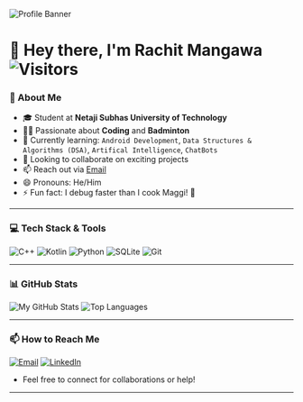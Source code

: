 <!-- ============================== -->
<!--          Profile Banner        -->
<!-- ============================== -->

<!-- You can replace this URL with your own banner image -->
![Profile Banner](https://drive.google.com/uc?export=view&id=1wNrXallxzwth50tdECoORZ60k38ZzmwJ)

# 👋 Hey there, I'm **Rachit Mangawa** ![Visitors](https://komarev.com/ghpvc/?username=IDKHowToCodeFR&label=Profile%20views&color=0e75b6&style=for-the-badge)


### 🚀 About Me
- 🎓 Student at **Netaji Subhas University of Technology**
- 👨‍💻 Passionate about **Coding** and **Badminton**
- 🌱 Currently learning: `Android Development`, `Data Structures & Algorithms (DSA)`, `Artifical Intelligence`, `ChatBots`
- 🤝 Looking to collaborate on exciting projects
- 📫 Reach out via [Email](mailto:mangawa.rachit701@gmail.com)
- 😄 Pronouns: He/Him  
- ⚡ Fun fact: I debug faster than I cook Maggi! 🍜

---

### 💻 Tech Stack & Tools

![C++](https://img.shields.io/badge/C++-00599C?style=for-the-badge&logo=c%2B%2B&logoColor=white)
![Kotlin](https://img.shields.io/badge/Kotlin-7F52FF?style=for-the-badge&logo=kotlin&logoColor=white)
![Python](https://img.shields.io/badge/Python-FFD43B?style=for-the-badge&logo=python&logoColor=blue)
![SQLite](https://img.shields.io/badge/SQLite-003B57?style=for-the-badge&logo=sqlite&logoColor=white)
![Git](https://img.shields.io/badge/Git-F05032?style=for-the-badge&logo=git&logoColor=white)

---

### 📊 GitHub Stats

![My GitHub Stats](https://github-readme-stats.vercel.app/api?username=IDKHowToCodeFR&show_icons=true&theme=tokyonight&count_private=true)
![Top Languages](https://github-readme-stats.vercel.app/api/top-langs/?username=IDKHowToCodeFR&theme=tokyonight)

---

<!-- ### 🧠 Fun Side Projects

- 🤖 **AI-Powered Code Help Discord Bot** — Helps with code queries & debugging  
- 🌾 **Precision Agriculture Tool** — React frontend + FastAPI + TensorFlow backend  
- 📱 **Android Apps** — Simplifying everyday tasks & learning new tech  

---
-->

### 📫 How to Reach Me

[![Email](https://img.shields.io/badge/Email-D14836?style=for-the-badge&logo=gmail&logoColor=white)](mailto:mangawa.rachit701@gmail.com)
[![LinkedIn](https://img.shields.io/badge/LinkedIn-0A66C2?style=for-the-badge&logo=linkedin&logoColor=white)](https://www.linkedin.com/in/rachit-mangawa/)
- Feel free to connect for collaborations or help!


<!-- ============================== -->
<!--      Optional: Pinned Projects -->
<!-- ============================== -->

<!-- ## 🔥 Pinned Projects

| Project Name                          | Description                              | Link                                      |
|-------------------------------------|------------------------------------------|-------------------------------------------|
| [AI Code Help Bot](https://github.com/Rachit-Mangawa/code-help-bot) | Discord bot for coding help and debugging | https://github.com/Rachit-Mangawa/code-help-bot |
| [Precision Agriculture](https://github.com/Rachit-Mangawa/precision-agri) | React + FastAPI + TensorFlow agriculture project | https://github.com/Rachit-Mangawa/precision-agri |
| [My Android Portfolio](https://github.com/Rachit-Mangawa/android-portfolio) | Collection of Android apps | https://github.com/Rachit-Mangawa/android-portfolio |
-->
---


<!---
Rachit-Mangawa/Rachit-Mangawa is a ✨ special ✨ repository because its `README.md` (this file) appears on your GitHub profile.
You can click the Preview link to take a look at your changes.
--->
